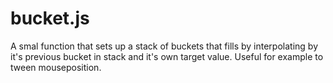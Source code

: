 # bucket.js

A smal function that sets up a stack of buckets that fills by interpolating by it's previous bucket in stack and it's own target value. Useful for example to tween mouseposition.
